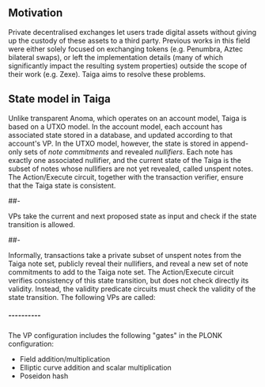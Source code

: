 
## Motivation

Private decentralised exchanges let users trade digital assets without giving up the custody of these assets to a third party. Previous works in this field were either solely focused on exchanging tokens (e.g. Penumbra, Aztec bilateral swaps), or left the implementation details (many of which significantly impact the resulting system properties) outside the scope of their work (e.g. Zexe). Taiga aims to resolve these problems.


## State model in Taiga

Unlike transparent Anoma, which operates on an account model, Taiga is based on a UTXO model. In the account model, each account has associated state stored in a database, and updated according to that account's VP. In the UTXO model, however, the state is stored in append-only sets of *note commitments* and revealed *nullifiers*. Each note has exactly one associated nullifier, and the current state of the Taiga is the subset of notes whose nullifiers are not yet revealed, called unspent notes. The Action/Execute circuit, together with the transaction verifier, ensure that the Taiga state is consistent.

##-

VPs take the current and next proposed state as input and check if the state transition is allowed.

##-

Informally, transactions take a private subset of unspent notes from the Taiga note set, publicly reveal their nullifiers, and reveal a new set of note commitments to add to the Taiga note set. The Action/Execute circuit verifies consistency of this state transition, but does not check directly its validity. Instead, the validity predicate circuits must check the validity of the state transition. The following VPs are called:

##### ----------

The VP configuration includes the following "gates" in the PLONK configuration:
* Field addition/multiplication
* Elliptic curve addition and scalar multiplication
* Poseidon hash
